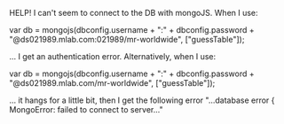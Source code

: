 HELP! I can't seem to connect to the DB with mongoJS. When I use:

var db = mongojs(dbconfig.username + ":" + dbconfig.password + "@ds021989.mlab.com:021989/mr-worldwide", ["guessTable"]);

... I get an authentication error. Alternatively, when I use:

var db = mongojs(dbconfig.username + ":" + dbconfig.password + "@ds021989.mlab.com/mr-worldwide", ["guessTable"]);

...  it hangs for a little bit, then I get the following error "...database error { MongoError: failed to connect to server..."

